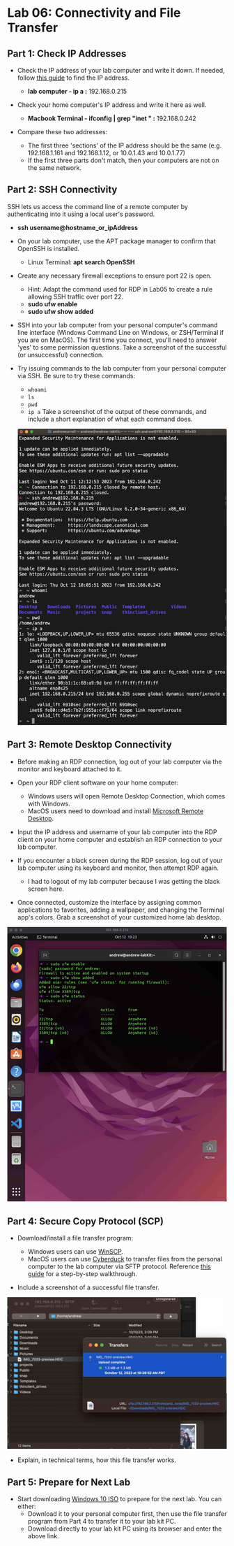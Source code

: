 # Lab 06: Connectivity and File Transfer

## Part 1: Check IP Addresses

- Check the IP address of your lab computer and write it down. If needed, follow [this guide](https://itsfoss.com/check-ip-address-ubuntu/) to find the IP address.
  - **lab computer - ip a :** 192.168.0.215

- Check your home computer's IP address and write it here as well.
  - **Macbook Terminal - ifconfig | grep "inet " :** 192.168.0.242

- Compare these two addresses:
  - The first three 'sections' of the IP address should be the same (e.g. 192.168.1.161 and 192.168.1.12, or 10.0.1.43 and 10.0.1.77)
  - If the first three parts don't match, then your computers are not on the same network.

## Part 2: SSH Connectivity

SSH lets us access the command line of a remote computer by authenticating into it using a local user's password.
- **ssh username@hostname_or_ipAddress**

- On your lab computer, use the APT package manager to confirm that OpenSSH is installed.
  - Linux Terminal: **apt search OpenSSH**

- Create any necessary firewall exceptions to ensure port 22 is open.
  - Hint: Adapt the command used for RDP in Lab05 to create a rule allowing SSH traffic over port 22.
  - **sudo ufw enable**
  - **sudo ufw show added**

- SSH into your lab computer from your personal computer's command line interface (Windows Command Line on Windows, or ZSH/Terminal if you are on MacOS). The first time you connect, you'll need to answer 'yes' to some permission questions. Take a screenshot of the successful (or unsuccessful) connection.

- Try issuing commands to the lab computer from your personal computer via SSH. Be sure to try these commands:
  - `whoami`
  - `ls`
  - `pwd`
  - `ip a`
  Take a screenshot of the output of these commands, and include a short explanation of what each command does.

  ![CLI Output](media/commanoutput.jpeg)

## Part 3: Remote Desktop Connectivity

- Before making an RDP connection, log out of your lab computer via the monitor and keyboard attached to it.

- Open your RDP client software on your home computer:
  - Windows users will open Remote Desktop Connection, which comes with Windows.
  - MacOS users need to download and install [Microsoft Remote Desktop](https://apps.apple.com/us/app/microsoft-remote-desktop/id1295203466?mt=12).

- Input the IP address and username of your lab computer into the RDP client on your home computer and establish an RDP connection to your lab computer.

- If you encounter a black screen during the RDP session, log out of your lab computer using its keyboard and monitor, then attempt RDP again.
  - I had to logout of my lab computer because I was getting the black screen here.

- Once connected, customize the interface by assigning common applications to favorites, adding a wallpaper, and changing the Terminal app's colors. Grab a screenshot of your customized home lab desktop.

![Remote Desktop](media/remotedesktop.jpeg)

## Part 4: Secure Copy Protocol (SCP)

- Download/install a file transfer program:
  - Windows users can use [WinSCP](https://winscp.net/eng/index.php).
  - MacOS users can use [Cyberduck](https://cyberduck.io/) to transfer files from the personal computer to the lab computer via SFTP protocol. Reference [this guide](https://kb.iu.edu/d/akom) for a step-by-step walkthrough.

- Include a screenshot of a successful file transfer.

![File Transfer](media/filexfer.jpeg)

- Explain, in technical terms, how this file transfer works.

## Part 5: Prepare for Next Lab

- Start downloading [Windows 10 ISO](https://www.icloud.com/iclouddrive/01azgWsJOfzZaBbAj-G3sLWTg#Windows10) to prepare for the next lab. You can either:
  - Download it to your personal computer first, then use the file transfer program from Part 4 to transfer it to your lab kit PC.
  - Download directly to your lab kit PC using its browser and enter the above link.
